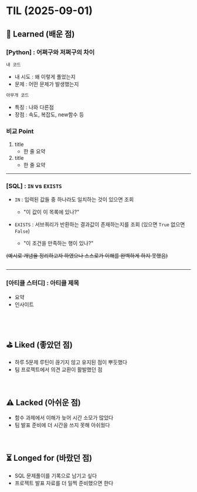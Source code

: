 # TIL (2025-09-01)



## 🧨 Learned (배운 점)

### [Python] : 어쩌구와 저쩌구의 차이
```python
내 코드
```

- 내 시도 : 왜 이렇게 풀었는지
- 문제 : 어떤 문제가 발생했는지

```python
아무개 코드
```

- 특징 : 나와 다른점
- 장점 : 속도, 복잡도, new함수 등

### 비교 Point
1. title
   - 한 줄 요약
2. title
   - 한 줄 요약

---

### [SQL] : `IN` vs `EXISTS` 
- `IN` : 입력된 값들 중 하나라도 일치하는 것이 있으면 조회
  - "이 값이 이 목록에 있나?"

  
- `EXISTS` : 서브쿼리가 반환하는 결과값이 존재하는지를 조회 (있으면 `True` 없으면 `False`)
  - "이 조건을 만족하는 행이 있나?"

~~(예시로 개념을 정리하고자 하였으나 스스로가 이해를 완벽하게 하지 못했음)~~

```sql

```
---

### [아티클 스터디] : 아티클 제목
- 요약
- 인사이트
  
</br></br>
## ⛳️ Liked (좋았던 점)
- 하루 5문제 루틴이 끊기지 않고 유지된 점이 뿌듯했다  
- 팀 프로젝트에서 의견 교환이 활발했던 점  
</br></br>
## ⚠️ Lacked (아쉬운 점)
- 함수 과제에서 이해가 늦어 시간 소모가 많았다  
- 팀 발표 준비에 더 시간을 쓰지 못해 아쉬웠다  
</br></br>
## ⏳ Longed for (바랐던 점)
- SQL 문제풀이를 기록으로 남기고 싶다  
- 프로젝트 발표 자료를 더 일찍 준비했으면 한다  

